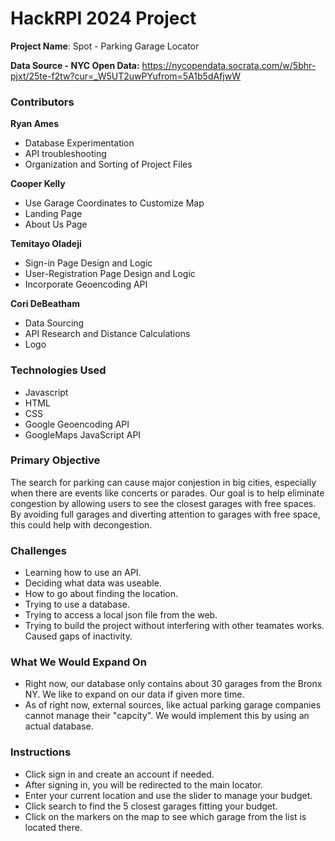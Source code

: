 # HackRPI 2024 Project
**Project Name**: Spot - Parking Garage Locator

**Data Source - NYC Open Data:** https://nycopendata.socrata.com/w/5bhr-pjxt/25te-f2tw?cur=_W5UT2uwPYufrom=5A1b5dAfjwW
 ### Contributors 

**Ryan Ames**
 * Database Experimentation
 * API troubleshooting
 * Organization and Sorting of Project Files

 **Cooper Kelly**
 * Use Garage Coordinates to Customize Map
 * Landing Page
 * About Us Page

 **Temitayo Oladeji**
 * Sign-in Page Design and Logic
 * User-Registration Page Design and Logic
 * Incorporate Geoencoding API

 **Cori DeBeatham**
 * Data Sourcing
 * API Research and Distance Calculations
 * Logo


### Technologies Used
* Javascript
* HTML
* CSS
* Google Geoencoding API
* GoogleMaps JavaScript API 


### Primary Objective
The search for parking can cause major conjestion in big cities, especially when there are events like concerts or parades. Our goal is to help eliminate congestion by allowing users to see the closest garages with free spaces. By avoiding full garages and diverting attention to garages with free space, this could help with decongestion.

### Challenges
* Learning how to use an API.
* Deciding what data was useable.
* How to go about finding the location.
* Trying to use a database.
* Trying to access a local json file from the web.
* Trying to build the project without interfering with other teamates works. Caused gaps of inactivity.

### What We Would Expand On
* Right now, our database only contains about 30 garages from the Bronx NY. We like to expand on our data if given more time.
* As of right now, external sources, like actual parking garage companies cannot manage their "capcity". We would implement this by using an actual database. 

### Instructions

* Click sign in and create an account if needed.
* After signing in, you will be redirected to the main locator.
* Enter your current location and use the slider to manage your budget.
* Click search to find the 5 closest garages fitting your budget.
* Click on the markers on the map to see which garage from the list is located there.




